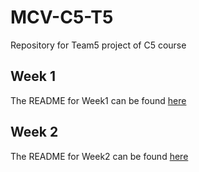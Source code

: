 # MCV-C5-T5

Repository for Team5 project of C5 course

## Week 1

The README for Week1 can be found [here](./Week1/README.md)

## Week 2

The README for Week2 can be found [here](./Week2/README.md)